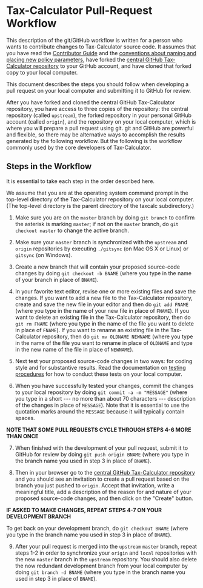 Tax-Calculator Pull-Request Workflow
====================================

This description of the git/GitHub workflow is written for a person
who wants to contribute changes to Tax-Calculator source code.  It
assumes that you have read the [Contributor
Guide](http://taxcalc.readthedocs.io/en/latest/contributor_guide.html)
and the [conventions about naming and placing new policy
parameters](http://taxcalc.readthedocs.io/en/latest/parameter_naming.html),
have forked the [central GitHub Tax-Calculator
repository](https://github.com/open-source-economics/Tax-Calculator)
to your GitHub account, and have cloned that forked copy to your local
computer.

This document describes the steps you should follow when developing a
pull request on your local computer and submitting it to GitHub for
review.

After you have forked and cloned the central GitHub Tax-Calculator
repository, you have access to three copies of the repository: the
central repository (called `upstream`), the forked repository in your
personal GitHub account (called `origin`), and the repository on your
local computer, which is where you will prepare a pull request using
git.  git and GitHub are powerful and flexible, so there may be
alternative ways to accomplish the results generated by the following
workflow.  But the following is the workflow commonly used by the core
developers of Tax-Calculator.

Steps in the Workflow
---------------------

It is essential to take each step in the order described here.

We assume that you are at the operating system command prompt in
the top-level directory of the Tax-Calculator repository on your
local computer.  (The top-level directory is the parent directory
of the taxcalc subdirectory.)

1. Make sure you are on the `master` branch by doing `git branch` to
confirm the asterisk is marking `master`; if not on the `master`
branch, do `git checkout master` to change the active branch.

2. Make sure your `master` branch is synchronized with the `upstream`
and `origin` repositories by executing `./gitsync` (on Mac OS X or
Linux) or `gitsync` (on Windows).

3. Create a new branch that will contain your proposed source-code
changes by doing `git checkout -b BNAME` (where you type in the name
of your branch in place of `BNAME`).

4. In your favorite text editor, revise one or more existing files and
save the changes.  If you want to add a new file to the Tax-Calculator
repository, create and save the new file in your editor and then do
`git add FNAME` (where you type in the name of your new file in place
of `FNAME`).  If you want to delete an existing file in the
Tax-Calculator repository, then do `git rm FNAME` (where you type in
the name of the file you want to delete in place of `FNAME`).  If you
want to rename an existing file in the Tax-Calculator repository, then
do `git mv OLDNAME NEWNAME` (where you type in the name of the file
you want to rename in place of `OLDNAME` and type in the new name of
the file in place of `NEWNAME`).

5. Next test your proposed source-code changes in two ways: for coding
style and for substantive results.  Read the documentation on [testing
procedures](https://github.com/open-source-economics/Tax-Calculator/blob/master/TESTING.md#tax-calculator-testing-procedures)
for how to conduct these tests on your local computer.

6. When you have successfully tested your changes, commit the changes
to your local repository by doing `git commit -a -m "MESSAGE"` (where
you type in a short --- no more than about 70 characters ---
description of the changes in place of `MESSAGE`).  Note that it is
essential to use the quotation marks around the `MESSAGE` because it
will typically contain spaces.

**NOTE THAT SOME PULL REQUESTS CYCLE THROUGH STEPS 4-6 MORE THAN ONCE**

7. When finished with the development of your pull request, submit it
to GitHub for review by doing `git push origin BNAME` (where you type
in the branch name you used in step 3 in place of `BNAME`).

8. Then in your browser go to the [central GitHub Tax-Calculator
repository](https://github.com/open-source-economics/Tax-Calculator)
and you should see an invitation to create a pull request based on the
branch you just pushed to `origin`.  Accept that invitation, write a
meaningful title, add a description of the reason for and nature of
your proposed source-code changes, and then click on the "Create"
button.

**IF ASKED TO MAKE CHANGES, REPEAT STEPS 4-7 ON YOUR DEVELOPMENT BRANCH**

To get back on your development branch, do `git checkout BNAME` (where
you type in the branch name you used in step 3 in place of `BNAME`).

9. After your pull request is merged into the `upstream` `master`
branch, repeat steps 1-2 in order to synchronize your `origin` and
`local` repositories with the new `master` branch in the `upstream`
repository.  You should also delete the now redundant development
branch from your local computer by doing `git branch -d BNAME` (where
you type in the branch name you used in step 3 in place of `BNAME`).
